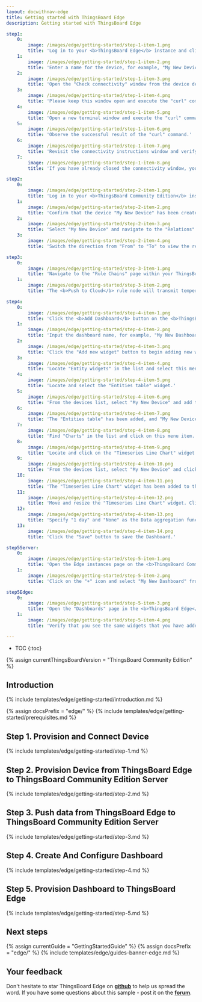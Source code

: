 ```yaml
---
layout: docwithnav-edge
title: Getting started with ThingsBoard Edge
description: Getting started with ThingsBoard Edge 

step1:
    0:
        image: /images/edge/getting-started/step-1-item-1.png 
        title: 'Log in to your <b>ThingsBoard Edge</b> instance and click the "Add Device" button.'
    1:
        image: /images/edge/getting-started/step-1-item-2.png  
        title: 'Enter a name for the device, for example, "My New Device". No other changes are required at this time. Click "Add" to create the device.'
    2:
        image: /images/edge/getting-started/step-1-item-3.png
        title: 'Open the "Check connectivity" window from the device details page, or skip this step if the pop-up window has already appeared.'
    3:
        image: /images/edge/getting-started/step-1-item-4.png
        title: 'Please keep this window open and execute the "curl" command in a new terminal window. This command will publish demo telemetry data to the newly created device.'
    4:
        image: /images/edge/getting-started/step-1-item-5.png
        title: 'Open a new terminal window and execute the "curl" command copied from the previous step.'
    5:
        image: /images/edge/getting-started/step-1-item-6.png
        title: 'Observe the successful result of the "curl" command.'        
    6:
        image: /images/edge/getting-started/step-1-item-7.png
        title: 'Revisit the connectivity instructions window and verify the telemetry upload.'
    7:
        image: /images/edge/getting-started/step-1-item-8.png
        title: 'If you have already closed the connectivity window, you can check the "Latest telemetry" tab of the device for verification.'

step2:
    0:
        image: /images/edge/getting-started/step-2-item-1.png
        title: 'Log in to your <b>ThingsBoard Community Edition</b> instance and navigate to the Devices page.'
    1:
        image: /images/edge/getting-started/step-2-item-2.png  
        title: 'Confirm that the device "My New Device" has been created on the ThingsBoard Community Edition cloud.'
    2:
        image: /images/edge/getting-started/step-2-item-3.png
        title: 'Select "My New Device" and navigate to the "Relations" tab.'
    3:
        image: /images/edge/getting-started/step-2-item-4.png
        title: 'Switch the direction from "From" to "To" to view the relation to the Edge that provisioned this device.'

step3:
    0:
        image: /images/edge/getting-started/step-3-item-1.png
        title: 'Navigate to the "Rule Chains" page within your ThingsBoard <b>Edge</b> instance and open the "Edge Root Rule Chain".'
    1:
        image: /images/edge/getting-started/step-3-item-2.png
        title: 'The <b>Push to Cloud</b> rule node will transmit temperature timeseries data to the cloud once it has been stored in the local database.'

step4:
    0:
        image: /images/edge/getting-started/step-4-item-1.png
        title: 'Click the <b>Add Dashboard</b> button on the <b>ThingsBoard Community Edition</b> server.'
    1:
        image: /images/edge/getting-started/step-4-item-2.png
        title: 'Input the dashboard name, for example, "My New Dashboard", and click "Add" to create the dashboard.'
    2:
        image: /images/edge/getting-started/step-4-item-3.png
        title: 'Click the "Add new widget" button to begin adding new widgets to this dashboard.'
    3:
        image: /images/edge/getting-started/step-4-item-4.png
        title: 'Locate "Entity widgets" in the list and select this menu item.'        
    4:
        image: /images/edge/getting-started/step-4-item-5.png
        title: 'Locate and select the "Entities table" widget.'
    5:
        image: /images/edge/getting-started/step-4-item-6.png
        title: 'From the devices list, select "My New Device" and add the "temperature" column to the table configuration. Click "Add" button.'
    6:
        image: /images/edge/getting-started/step-4-item-7.png
        title: 'The "Entities table" has been added, and "My New Device" is displayed in the list. Click the "Add widget" button.'
    7:
        image: /images/edge/getting-started/step-4-item-8.png
        title: 'Find "Charts" in the list and click on this menu item.'
    8:
        image: /images/edge/getting-started/step-4-item-9.png
        title: 'Locate and click on the "Timeseries Line Chart" widget.'
    9:
        image: /images/edge/getting-started/step-4-item-10.png
        title: 'From the devices list, select "My New Device" and click "Add" button.'
    10:
        image: /images/edge/getting-started/step-4-item-11.png
        title: 'The "Timeseries Line Chart" widget has been added to the dashboard.'
    11:
        image: /images/edge/getting-started/step-4-item-12.png
        title: 'Move and resize the "Timeseries Line Chart" widget. Click the "Edit timewindow" icon.'
    12:
        image: /images/edge/getting-started/step-4-item-13.png
        title: 'Specify "1 day" and "None" as the Data aggregation function. Click "Update" button.'
    13:
        image: /images/edge/getting-started/step-4-item-14.png
        title: 'Click the "Save" button to save the Dashboard.'

step5Server:
    0:
        image: /images/edge/getting-started/step-5-item-1.png
        title: 'Open the Edge instances page on the <b>ThingsBoard Community Edition</b> server. Click on the <b>Dashboards</b> button of the edge instance to view dashboards that are already assigned to this edge.'
    1:
        image: /images/edge/getting-started/step-5-item-2.png
        title: 'Click on the "+" icon and select "My New Dashboard" from the list. This dashboard will be provisioned to the edge.'

step5Edge:
    0:
        image: /images/edge/getting-started/step-5-item-3.png
        title: 'Open the "Dashboards" page in the <b>ThingsBoard Edge</b> UI. Open "My New Dashboard".'    
    1:
        image: /images/edge/getting-started/step-5-item-4.png
        title: 'Verify that you see the same widgets that you have added on the cloud and temperature readings from the device.'

---
```


* TOC
{:toc}

{% assign currentThingsBoardVersion = "ThingsBoard Community Edition" %}

## Introduction

{% include templates/edge/getting-started/introduction.md %}

{% assign docsPrefix = "edge/" %}
{% include templates/edge/getting-started/prerequisites.md %}

## Step 1. Provision and Connect Device

{% include templates/edge/getting-started/step-1.md %}

## Step 2. Provision Device from ThingsBoard Edge to ThingsBoard Community Edition Server

{% include templates/edge/getting-started/step-2.md %}

## Step 3. Push data from ThingsBoard Edge to ThingsBoard Community Edition Server

{% include templates/edge/getting-started/step-3.md %}

## Step 4. Create And Configure Dashboard

{% include templates/edge/getting-started/step-4.md %}

## Step 5. Provision Dashboard to ThingsBoard Edge

{% include templates/edge/getting-started/step-5.md %}

## Next steps

{% assign currentGuide = "GettingStartedGuide" %}
{% assign docsPrefix = "edge/" %}
{% include templates/edge/guides-banner-edge.md %}

## Your feedback

Don't hesitate to star ThingsBoard Edge on **[github](https://github.com/thingsboard/thingsboard-edge)** to help us spread the word.
If you have some questions about this sample - post it on the **[forum](https://groups.google.com/forum/#!forum/thingsboard)**.

